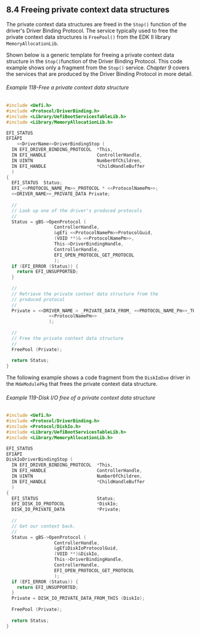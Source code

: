 <!--- @file
  8.4 Freeing private context data structures

  Copyright (c) 2012-2018, Intel Corporation. All rights reserved.<BR>

  Redistribution and use in source (original document form) and 'compiled'
  forms (converted to PDF, epub, HTML and other formats) with or without
  modification, are permitted provided that the following conditions are met:

  1) Redistributions of source code (original document form) must retain the
     above copyright notice, this list of conditions and the following
     disclaimer as the first lines of this file unmodified.

  2) Redistributions in compiled form (transformed to other DTDs, converted to
     PDF, epub, HTML and other formats) must reproduce the above copyright
     notice, this list of conditions and the following disclaimer in the
     documentation and/or other materials provided with the distribution.

  THIS DOCUMENTATION IS PROVIDED BY TIANOCORE PROJECT "AS IS" AND ANY EXPRESS OR
  IMPLIED WARRANTIES, INCLUDING, BUT NOT LIMITED TO, THE IMPLIED WARRANTIES OF
  MERCHANTABILITY AND FITNESS FOR A PARTICULAR PURPOSE ARE DISCLAIMED. IN NO
  EVENT SHALL TIANOCORE PROJECT  BE LIABLE FOR ANY DIRECT, INDIRECT, INCIDENTAL,
  SPECIAL, EXEMPLARY, OR CONSEQUENTIAL DAMAGES (INCLUDING, BUT NOT LIMITED TO,
  PROCUREMENT OF SUBSTITUTE GOODS OR SERVICES; LOSS OF USE, DATA, OR PROFITS;
  OR BUSINESS INTERRUPTION) HOWEVER CAUSED AND ON ANY THEORY OF LIABILITY,
  WHETHER IN CONTRACT, STRICT LIABILITY, OR TORT (INCLUDING NEGLIGENCE OR
  OTHERWISE) ARISING IN ANY WAY OUT OF THE USE OF THIS DOCUMENTATION, EVEN IF
  ADVISED OF THE POSSIBILITY OF SUCH DAMAGE.

-->

## 8.4 Freeing private context data structures

The private context data structures are freed in the `Stop()` function of the
driver's Driver Binding Protocol. The service typically used to free the private context
data structures is `FreePool()` from the EDK II library `MemoryAllocationLib`.

Shown below is a generic template for freeing a private context data structure
in the `Stop()`function of the Driver Binding Protocol. This code example shows
only a fragment from the `Stop()` service. _Chapter 9_ covers the services that
are produced by the Driver Binding Protocol in more detail.

###### Example 118-Free a private context data structure

```c
#include <Uefi.h>
#include <Protocol/DriverBinding.h>
#include <Library/UefiBootServicesTableLib.h>
#include <Library/MemoryAllocationLib.h>

EFI_STATUS
EFIAPI
    <<DriverName>>DriverBindingStop (
  IN EFI_DRIVER_BINDING_PROTOCOL  *This,
  IN EFI_HANDLE                   ControllerHandle,
  IN UINTN                        NumberOfChildren,
  IN EFI_HANDLE                   *ChildHandleBuffer
  )
{
  EFI_STATUS  Status;
  EFI_<<PROTOCOL_NAME_Pm>>_PROTOCOL * <<ProtocolNamePm>>;
  <<DRIVER_NAME>>_PRIVATE_DATA Private;
  
  //
  // Look up one of the driver's produced protocols
  //
  Status = gBS->OpenProtocol (
                  ControllerHandle,
                  &gEfi <<ProtocolNamePm>>ProtocolGuid,
                  (VOID **)& <<ProtocolNamePm>>,
                  This->DriverBindingHandle,
                  ControllerHandle,
                  EFI_OPEN_PROTOCOL_GET_PROTOCOL
                  );
  if (EFI_ERROR (Status)) {
    return EFI_UNSUPPORTED;
  }
  
  //
  // Retrieve the private context data structure from the
  // produced protocol
  //
  Private = <<DRIVER_NAME > _PRIVATE_DATA_FROM_ <<PROTOCOL_NAME_Pm>>_THIS (
                <<ProtocolNamePm>>
                );
				
  //
  // Free the private context data structure
  //
  FreePool (Private);
  
  return Status;
}
```

The following example shows a code fragment from the `DiskIoDxe` driver in the
`MdeModulePkg` that frees the private context data structure.

###### Example 119-Disk I/O free of a private context data structure

```c
#include <Uefi.h>
#include <Protocol/DriverBinding.h>
#include <Protocol/DiskIo.h>
#include <Library/UefiBootServicesTableLib.h>
#include <Library/MemoryAllocationLib.h>

EFI_STATUS
EFIAPI
DiskIoDriverBindingStop (
  IN EFI_DRIVER_BINDING_PROTOCOL  *This,
  IN EFI_HANDLE                   ControllerHandle,
  IN UINTN                        NumberOfChildren,
  IN EFI_HANDLE                   *ChildHandleBuffer
  )
{
  EFI_STATUS                      Status;
  EFI_DISK_IO_PROTOCOL            *DiskIo;
  DISK_IO_PRIVATE_DATA            *Private;
  
  //
  // Get our context back.
  //
  Status = gBS->OpenProtocol (
                  ControllerHandle,
                  &gEfiDiskIoProtocolGuid,
                  (VOID **)&DiskIo,
                  This->DriverBindingHandle,
                  ControllerHandle,
                  EFI_OPEN_PROTOCOL_GET_PROTOCOL
                  );
  if (EFI_ERROR (Status)) {
    return EFI_UNSUPPORTED;
  }
  Private = DISK_IO_PRIVATE_DATA_FROM_THIS (DiskIo);
  
  FreePool (Private);
  
  return Status;
}
```
